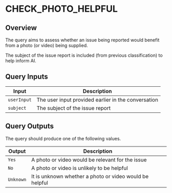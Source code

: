 # CHECK_PHOTO_HELPFUL

## Overview

The query aims to assess whether an issue being reported would benefit from a photo (or video) being supplied.

The subject of the issue report is included (from previous classification) to help inform AI.

## Query Inputs

| **Input**   | **Description**                                     |
| ----------- | --------------------------------------------------- |
| `userInput` | The user input provided earlier in the conversation |
| `subject` | The subject of the issue report |



## Query Outputs

The query should produce one of the following values.

| Output     | **Description**                                     |
| ---------- | --------------------------------------------------- |
| `Yes`   | A photo or video would be relevant for the issue               |
| `No` | A photo or video is unlikely to be helpful           |
| `Unknown` | It is unknown whether a photo or video would be helpful           |




